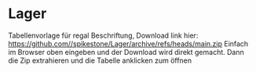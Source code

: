 # Lager

Tabellenvorlage für regal Beschriftung, Download link hier: https://github.com//spikestone/Lager/archive/refs/heads/main.zip
Einfach im Browser oben eingeben und der Download wird direkt gemacht. Dann die Zip extrahieren und die Tabelle anklicken zum öffnen


